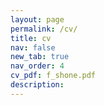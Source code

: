 ```yaml
---
layout: page
permalink: /cv/
title: cv
nav: false
new_tab: true
nav_order: 4
cv_pdf: f_shone.pdf
description:
---
```

